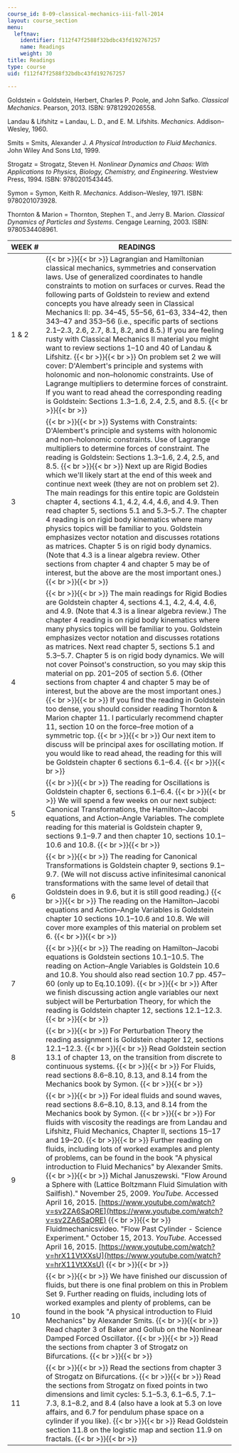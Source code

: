 ```yaml
---
course_id: 8-09-classical-mechanics-iii-fall-2014
layout: course_section
menu:
  leftnav:
    identifier: f112f47f2588f32bdbc43fd192767257
    name: Readings
    weight: 30
title: Readings
type: course
uid: f112f47f2588f32bdbc43fd192767257

---
```


Goldstein = Goldstein, Herbert, Charles P. Poole, and John Safko. _Classical Mechanics_. Pearson, 2013. ISBN: 9781292026558.

Landau & Lifshitz = Landau, L. D., and E. M. Lifshits. _Mechanics_. Addison–Wesley, 1960.

Smits = Smits, Alexander J. _A Physical Introduction to Fluid Mechanics_. John Wiley And Sons Ltd, 1999.

Strogatz = Strogatz, Steven H. _Nonlinear Dynamics and Chaos: With Applications to Physics, Biology, Chemistry, and Engineering_. Westview Press, 1994. ISBN: 9780201543445.

Symon = Symon, Keith R. _Mechanics_. Addison–Wesley, 1971. ISBN: 9780201073928.

Thornton & Marion = Thornton, Stephen T., and Jerry B. Marion. _Classical Dynamics of Particles and Systems_. Cengage Learning, 2003. ISBN: 9780534408961.

| WEEK # | READINGS |
| --- | --- |
| 1 & 2 |  {{< br >}}{{< br >}} Lagrangian and Hamiltonian classical mechanics, symmetries and conservation laws. Use of generalized coordinates to handle constraints to motion on surfaces or curves. Read the following parts of Goldstein to review and extend concepts you have already seen in Classical Mechanics II: pp. 34–45, 55–56, 61–63, 334–42, then 343–47 and 353–56 (i.e., specific parts of sections 2.1–2.3, 2.6, 2.7, 8.1, 8.2, and 8.5.) If you are feeling rusty with Classical Mechanics II material you might want to review sections 1–10 and 40 of Landau & Lifshitz. {{< br >}}{{< br >}} On problem set 2 we will cover: D'Alembert's principle and systems with holonomic and non–holonomic constraints. Use of Lagrange multipliers to determine forces of constraint. If you want to read ahead the corresponding reading is Goldstein: Sections 1.3–1.6, 2.4, 2.5, and 8.5. {{< br >}}{{< br >}}  |
| 3 |  {{< br >}}{{< br >}} Systems with Constraints: D'Alembert's principle and systems with holonomic and non–holonomic constraints. Use of Lagrange multipliers to determine forces of constraint. The reading is Goldstein: Sections 1.3–1.6, 2.4, 2.5, and 8.5. {{< br >}}{{< br >}} Next up are Rigid Bodies which we'll likely start at the end of this week and continue next week (they are not on problem set 2). The main readings for this entire topic are Goldstein chapter 4, sections 4.1, 4.2, 4.4, 4.6, and 4.9. Then read chapter 5, sections 5.1 and 5.3–5.7. The chapter 4 reading is on rigid body kinematics where many physics topics will be familiar to you. Goldstein emphasizes vector notation and discusses rotations as matrices. Chapter 5 is on rigid body dynamics. (Note that 4.3 is a linear algebra review. Other sections from chapter 4 and chapter 5 may be of interest, but the above are the most important ones.) {{< br >}}{{< br >}}  |
| 4 |  {{< br >}}{{< br >}} The main readings for Rigid Bodies are Goldstein chapter 4, sections 4.1, 4.2, 4.4, 4.6, and 4.9. (Note that 4.3 is a linear algebra review.) The chapter 4 reading is on rigid body kinematics where many physics topics will be familiar to you. Goldstein emphasizes vector notation and discusses rotations as matrices. Next read chapter 5, sections 5.1 and 5.3–5.7. Chapter 5 is on rigid body dynamics. We will not cover Poinsot's construction, so you may skip this material on pp. 201–205 of section 5.6. (Other sections from chapter 4 and chapter 5 may be of interest, but the above are the most important ones.) {{< br >}}{{< br >}} If you find the reading in Goldstein too dense, you should consider reading Thornton & Marion chapter 11. I particularly recommend chapter 11, section 10 on the force–free motion of a symmetric top. {{< br >}}{{< br >}} Our next item to discuss will be principal axes for oscillating motion. If you would like to read ahead, the reading for this will be Goldstein chapter 6 sections 6.1–6.4. {{< br >}}{{< br >}}  |
| 5 |  {{< br >}}{{< br >}} The reading for Oscillations is Goldstein chapter 6, sections 6.1–6.4. {{< br >}}{{< br >}} We will spend a few weeks on our next subject: Canonical Transformations, the Hamilton–Jacobi equations, and Action–Angle Variables. The complete reading for this material is Goldstein chapter 9, sections 9.1–9.7 and then chapter 10, sections 10.1–10.6 and 10.8. {{< br >}}{{< br >}}  |
| 6 |  {{< br >}}{{< br >}} The reading for Canonical Transformations is Goldstein chapter 9, sections 9.1–9.7. (We will not discuss active infinitesimal canonical transformations with the same level of detail that Goldstein does in 9.6, but it is still good reading.) {{< br >}}{{< br >}} The reading on the Hamilton–Jacobi equations and Action–Angle Variables is Goldstein chapter 10 sections 10.1–10.6 and 10.8. We will cover more examples of this material on problem set 6. {{< br >}}{{< br >}}  |
| 7 |  {{< br >}}{{< br >}} The reading on Hamilton–Jacobi equations is Goldstein sections 10.1–10.5. The reading on Action–Angle Variables is Goldstein 10.6 and 10.8. You should also read section 10.7 pp. 457–60 (only up to Eq.10.109). {{< br >}}{{< br >}} After we finish discussing action angle variables our next subject will be Perturbation Theory, for which the reading is Goldstein chapter 12, sections 12.1–12.3. {{< br >}}{{< br >}}  |
| 8 |  {{< br >}}{{< br >}} For Perturbation Theory the reading assignment is Goldstein chapter 12, sections 12.1–12.3. {{< br >}}{{< br >}} Read Goldstein section 13.1 of chapter 13, on the transition from discrete to continuous systems. {{< br >}}{{< br >}} For Fluids, read sections 8.6–8.10, 8.13, and 8.14 from the Mechanics book by Symon. {{< br >}}{{< br >}}  |
| 9 |  {{< br >}}{{< br >}} For ideal fluids and sound waves, read sections 8.6–8.10, 8.13, and 8.14 from the Mechanics book by Symon. {{< br >}}{{< br >}} For fluids with viscosity the readings are from Landau and Lifshitz, Fluid Mechanics, Chapter II, sections 15–17 and 19–20. {{< br >}}{{< br >}} Further reading on fluids, including lots of worked examples and plenty of problems, can be found in the book "A physical introduction to Fluid Mechanics" by Alexander Smits. {{< br >}}{{< br >}} Michal Januszewski. "Flow Around a Sphere with (Lattice Boltzmann Fluid Simulation with Sailfish)." November 25, 2009. _YouTube._ Accessed April 16, 2015. [https://www.youtube.com/watch?v=sv2ZA6SaORE](https://www.youtube.com/watch?v=sv2ZA6SaORE) {{< br >}}{{< br >}} Fluidmechanicsvideo. "Flow Past Cylinder - Science Experiment." October 15, 2013. _YouTube._ Accessed April 16, 2015. [https://www.youtube.com/watch?v=hrX11VtXXsU](https://www.youtube.com/watch?v=hrX11VtXXsU) {{< br >}}{{< br >}}  |
| 10 |  {{< br >}}{{< br >}} We have finished our discussion of fluids, but there is one final problem on this in Problem Set 9. Further reading on fluids, including lots of worked examples and plenty of problems, can be found in the book "A physical introduction to Fluid Mechanics" by Alexander Smits. {{< br >}}{{< br >}} Read chapter 3 of Baker and Gollub on the Nonlinear Damped Forced Oscillator. {{< br >}}{{< br >}} Read the sections from chapter 3 of Strogatz on Bifurcations. {{< br >}}{{< br >}}  |
| 11 |  {{< br >}}{{< br >}} Read the sections from chapter 3 of Strogatz on Bifurcations. {{< br >}}{{< br >}} Read the sections from Strogatz on fixed points in two dimensions and limit cycles: 5.1–5.3, 6.1–6.5, 7.1–7.3, 8.1–8.2, and 8.4 (also have a look at 5.3 on love affairs, and 6.7 for pendulum phase space on a cylinder if you like). {{< br >}}{{< br >}} Read Goldstein section 11.8 on the logistic map and section 11.9 on fractals. {{< br >}}{{< br >}}